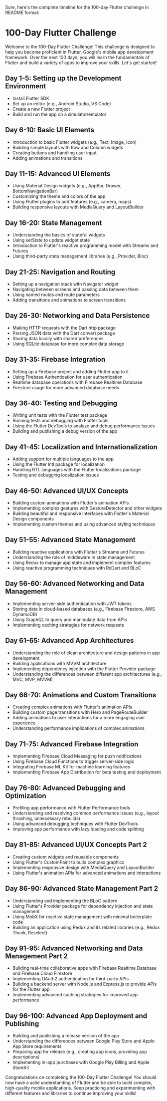 Sure, here's the complete timeline for the 100-day Flutter challenge in README format:

# 100-Day Flutter Challenge

Welcome to the 100-Day Flutter Challenge! This challenge is designed to help you become proficient in Flutter, Google's mobile app development framework. Over the next 100 days, you will learn the fundamentals of Flutter and build a variety of apps to improve your skills. Let's get started!

## Day 1-5: Setting up the Development Environment
- Install Flutter SDK
- Set up an editor (e.g., Android Studio, VS Code)
- Create a new Flutter project
- Build and run the app on a simulator/emulator

## Day 6-10: Basic UI Elements
- Introduction to basic Flutter widgets (e.g., Text, Image, Icon)
- Building simple layouts with Row and Column widgets
- Creating buttons and handling user input
- Adding animations and transitions

## Day 11-15: Advanced UI Elements
- Using Material Design widgets (e.g., AppBar, Drawer, BottomNavigationBar)
- Customizing the theme and colors of the app
- Using Flutter plugins to add features (e.g., camera, maps)
- Building responsive layouts with MediaQuery and LayoutBuilder

## Day 16-20: State Management
- Understanding the basics of stateful widgets
- Using setState to update widget state
- Introduction to Flutter's reactive programming model with Streams and Futures
- Using third-party state management libraries (e.g., Provider, Bloc)

## Day 21-25: Navigation and Routing
- Setting up a navigation stack with Navigator widget
- Navigating between screens and passing data between them
- Using named routes and route parameters
- Adding transitions and animations to screen transitions

## Day 26-30: Networking and Data Persistence
- Making HTTP requests with the Dart http package
- Parsing JSON data with the Dart convert package
- Storing data locally with shared preferences
- Using SQLite database for more complex data storage

## Day 31-35: Firebase Integration
- Setting up a Firebase project and adding Flutter app to it
- Using Firebase Authentication for user authentication
- Realtime database operations with Firebase Realtime Database
- Firestore usage for more advanced database needs

## Day 36-40: Testing and Debugging
- Writing unit tests with the Flutter test package
- Running tests and debugging with Flutter tools
- Using the Flutter DevTools to analyze and debug performance issues
- Building and publishing a debug version of the app

## Day 41-45: Localization and Internationalization
- Adding support for multiple languages to the app
- Using the Flutter Intl package for localization
- Handling RTL languages with the Flutter localizations package
- Testing and debugging localization issues

## Day 46-50: Advanced UI/UX Concepts
- Building custom animations with Flutter's animation APIs
- Implementing complex gestures with GestureDetector and other widgets
- Building beautiful and responsive interfaces with Flutter's Material Design components
- Implementing custom themes and using advanced styling techniques

## Day 51-55: Advanced State Management
- Building reactive applications with Flutter's Streams and Futures
- Understanding the role of middleware in state management
- Using Redux to manage app state and implement complex features
- Using reactive programming techniques with RxDart and BLoC

## Day 56-60: Advanced Networking and Data Management
- Implementing server-side authentication with JWT tokens
- Storing data in cloud-based databases (e.g., Firebase Firestore, AWS DynamoDB)
- Using GraphQL to query and manipulate data from APIs
- Implementing caching strategies for network requests

## Day 61-65: Advanced App Architectures
- Understanding the role of clean architecture and design patterns in app development
- Building applications with MVVM architecture
- Implementing dependency injection with the Flutter Provider package
- Understanding the differences between different app architectures (e.g., MVC, MVP, MVVM)



## Day 66-70: Animations and Custom Transitions
- Creating complex animations with Flutter's animation APIs
- Building custom page transitions with Hero and PageRouteBuilder
- Adding animations to user interactions for a more engaging user experience
- Understanding performance implications of complex animations

## Day 71-75: Advanced Firebase Integration
- Implementing Firebase Cloud Messaging for push notifications
- Using Firebase Cloud Functions to trigger server-side logic
- Integrating Firebase ML Kit for machine learning features
- Implementing Firebase App Distribution for beta testing and deployment

## Day 76-80: Advanced Debugging and Optimization
- Profiling app performance with Flutter Performance tools
- Understanding and resolving common performance issues (e.g., layout thrashing, unnecessary rebuilds)
- Using advanced debugging techniques with Flutter DevTools
- Improving app performance with lazy loading and code splitting

## Day 81-85: Advanced UI/UX Concepts Part 2
- Creating custom widgets and reusable components
- Using Flutter's CustomPaint to build complex graphics
- Implementing responsive design with MediaQuery and LayoutBuilder
- Using Flutter's animation APIs for advanced animations and interactions

## Day 86-90: Advanced State Management Part 2
- Understanding and implementing the BLoC pattern
- Using Flutter's Provider package for dependency injection and state management
- Using MobX for reactive state management with minimal boilerplate code
- Building an application using Redux and its related libraries (e.g., Redux Thunk, Reselect)

## Day 91-95: Advanced Networking and Data Management Part 2
- Building real-time collaborative apps with Firebase Realtime Database and Firebase Cloud Firestore
- Implementing OAuth2 authentication for third-party APIs
- Building a backend server with Node.js and Express.js to provide APIs for the Flutter app
- Implementing advanced caching strategies for improved app performance

## Day 96-100: Advanced App Deployment and Publishing
- Building and publishing a release version of the app
- Understanding the differences between Google Play Store and Apple App Store requirements
- Preparing app for release (e.g., creating app icons, providing app descriptions)
- Implementing in-app purchases with Google Play Billing and Apple StoreKit

Congratulations on completing the 100-Day Flutter Challenge! You should now have a solid understanding of Flutter and be able to build complex, high-quality mobile applications. Keep practicing and experimenting with different features and libraries to continue improving your skills!